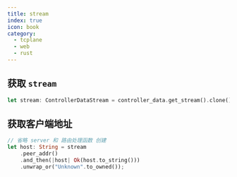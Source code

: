 ```yaml
---
title: stream
index: true
icon: book
category:
  - tcplane
  - web
  - rust
---
```


## 获取 `stream`

```rust
let stream: ControllerDataStream = controller_data.get_stream().clone().unwrap();
```

## 获取客户端地址

```rust
// 省略 server 和 路由处理函数 创建
let host: String = stream
    .peer_addr()
    .and_then(|host| Ok(host.to_string()))
    .unwrap_or("Unknown".to_owned());
```
